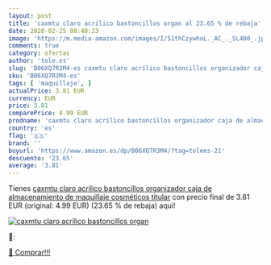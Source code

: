 ```yaml
---
layout: post
title: 'caxmtu claro acrílico bastoncillos organ al 23.65 % de rebaja'
date: 2020-02-25 08:40:23
image: 'https://m.media-amazon.com/images/I/51thCzywhoL._AC_._SL400_.jpg'
comments: true
category: ofertas
author: 'tole.es'
slug: 'B06XQ7R3M4-es caxmtu claro acrílico bastoncillos organizador caja de...'
sku: 'B06XQ7R3M4-es'
tags: [ 'maquillaje', ]
actualPrice: 3.81 EUR
currency: EUR
price: 3.81
comparePrice: 4.99 EUR
prodname: 'caxmtu claro acrílico bastoncillos organizador caja de almacenamiento de maquillaje cosméticos titular'
country: 'es'
flag: '🇪🇸'
brand: ''
buyurl: 'https://www.amazon.es/dp/B06XQ7R3M4/?tag=tolees-21'
descuento: '23.65'
average: '3.81'
---
```


Tienes [caxmtu claro acrílico bastoncillos organizador caja de almacenamiento de maquillaje cosméticos titular](https://www.amazon.es/dp/B06XQ7R3M4/?tag=tolees-21) con precio final de  3.81 EUR (original: 4.99 EUR) (23.65 %  de rebaja) aqui!

[![caxmtu claro acrílico bastoncillos organ](https://m.media-amazon.com/images/I/51thCzywhoL._AC_._SL400_.jpg)](https://www.amazon.es/dp/B06XQ7R3M4/?tag=tolees-21)

🔎:


[🛒 Comprar!!!](https://www.amazon.es/dp/B06XQ7R3M4/?tag=tolees-21)
